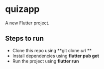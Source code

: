 # quizapp

A new Flutter project.


## Steps to run
* Clone this repo using **git clone *url* **
* Install dependencies using **flutter pub get**
* Run the project using **flutter run**
